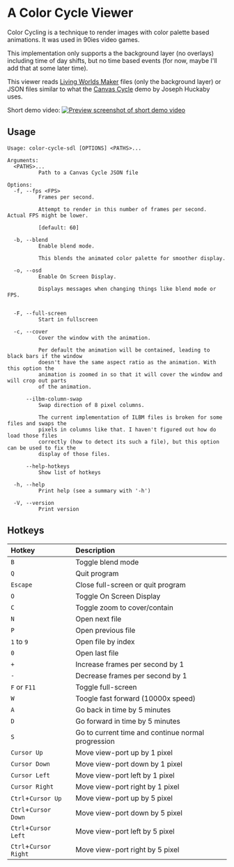 # A Color Cycle Viewer

Color Cycling is a technique to render images with color palette based
animations. It was used in 90ies video games.

This implementation only supports a the background layer (no overlays)
including time of day shifts, but no time based events (for now, maybe
I'll add that at some later time).

This viewer reads [Living Worlds Maker](https://magrathea.onrender.com/)
files (only the background layer) or JSON files similar to what the
[Canvas Cycle](https://experiments.withgoogle.com/canvas-cycle) demo
by Joseph Huckaby uses.

Short demo video:
[![Preview screenshot of short demo video](https://i3.ytimg.com/vi/Fdk7anwM7f0/maxresdefault.jpg)](https://www.youtube.com/watch?v=Fdk7anwM7f0)

## Usage

```
Usage: color-cycle-sdl [OPTIONS] <PATHS>...

Arguments:
  <PATHS>...
          Path to a Canvas Cycle JSON file

Options:
  -f, --fps <FPS>
          Frames per second.

          Attempt to render in this number of frames per second. Actual FPS might be lower.

          [default: 60]

  -b, --blend
          Enable blend mode.

          This blends the animated color palette for smoother display.

  -o, --osd
          Enable On Screen Display.

          Displays messages when changing things like blend mode or FPS.


  -F, --full-screen
          Start in fullscreen

  -c, --cover
          Cover the window with the animation.

          Per default the animation will be contained, leading to black bars if the window
          doesn't have the same aspect ratio as the animation. With this option the
          animation is zoomed in so that it will cover the window and will crop out parts
          of the animation.

      --ilbm-column-swap
          Swap direction of 8 pixel columns.

          The current implementation of ILBM files is broken for some files and swaps the
          pixels in columns like that. I haven't figured out how do load those files
          correctly (how to detect its such a file), but this option can be used to fix the
          display of those files.

      --help-hotkeys
          Show list of hotkeys

  -h, --help
          Print help (see a summary with '-h')

  -V, --version
          Print version
```

## Hotkeys

| Hotkey | Description |
| :----- | :---------- |
| `B` | Toggle blend mode |
| `Q` | Quit program |
| `Escape` | Close full-screen or quit program |
| `O` | Toggle On Screen Display |
| `C` | Toggle zoom to cover/contain |
| `N` | Open next file |
| `P` | Open previous file |
| `1` to `9` | Open file by index |
| `0` | Open last file |
| `+` | Increase frames per second by 1 |
| `-` | Decrease frames per second by 1 |
| `F` or `F11` | Toggle full-screen |
| `W` | Toogle fast forward (10000x speed) |
| `A` | Go back in time by 5 minutes |
| `D` | Go forward in time by 5 minutes |
| `S` | Go to current time and continue normal progression |
| `Cursor Up`    | Move view-port up by 1 pixel |
| `Cursor Down`  | Move view-port down by 1 pixel |
| `Cursor Left`  | Move view-port left by 1 pixel |
| `Cursor Right` | Move view-port right by 1 pixel |
| `Ctrl`+`Cursor Up`    | Move view-port up by 5 pixel |
| `Ctrl`+`Cursor Down`  | Move view-port down by 5 pixel |
| `Ctrl`+`Cursor Left`  | Move view-port left by 5 pixel |
| `Ctrl`+`Cursor Right` | Move view-port right by 5 pixel |
